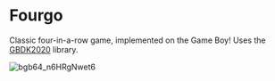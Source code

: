 # Fourgo

Classic four-in-a-row game, implemented on the Game Boy!
Uses the [GBDK2020](https://gbdk-2020.github.io/) library.

![bgb64_n6HRgNwet6](https://github.com/p42ul/fourgo/assets/2514777/8c059eca-3b13-42da-ae4f-09c43ead9f8a)
